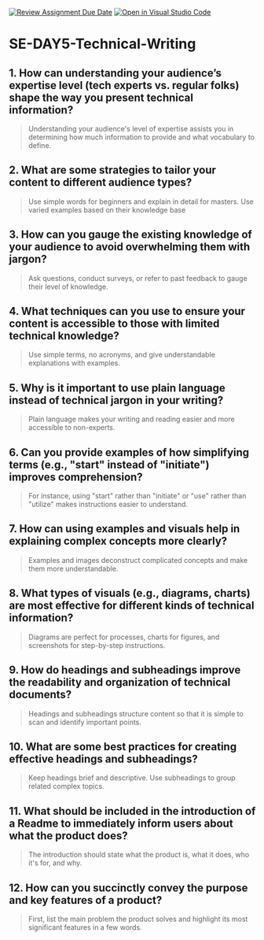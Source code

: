 [![Review Assignment Due Date](https://classroom.github.com/assets/deadline-readme-button-22041afd0340ce965d47ae6ef1cefeee28c7c493a6346c4f15d667ab976d596c.svg)](https://classroom.github.com/a/zsAR-pyY)
[![Open in Visual Studio Code](https://classroom.github.com/assets/open-in-vscode-2e0aaae1b6195c2367325f4f02e2d04e9abb55f0b24a779b69b11b9e10269abc.svg)](https://classroom.github.com/online_ide?assignment_repo_id=18547630&assignment_repo_type=AssignmentRepo)
# SE-DAY5-Technical-Writing
## 1. How can understanding your audience’s expertise level (tech experts vs. regular folks) shape the way you present technical information?
> Understanding your audience's level of expertise assists you in determining how much information to provide and what vocabulary to define.
## 2. What are some strategies to tailor your content to different audience types?
> Use simple words for beginners and explain in detail for masters. Use varied examples based on their knowledge base
## 3. How can you gauge the existing knowledge of your audience to avoid overwhelming them with jargon?
> Ask questions, conduct surveys, or refer to past feedback to gauge their level of knowledge.
## 4. What techniques can you use to ensure your content is accessible to those with limited technical knowledge?
> Use simple terms, no acronyms, and give understandable explanations with examples.
## 5. Why is it important to use plain language instead of technical jargon in your writing?
> Plain language makes your writing and reading easier and more accessible to non-experts.
## 6. Can you provide examples of how simplifying terms (e.g., "start" instead of "initiate") improves comprehension?
> For instance, using "start" rather than "initiate" or "use" rather than "utilize" makes instructions easier to understand.
## 7. How can using examples and visuals help in explaining complex concepts more clearly?
> Examples and images deconstruct complicated concepts and make them more understandable.
## 8. What types of visuals (e.g., diagrams, charts) are most effective for different kinds of technical information?
> Diagrams are perfect for processes, charts for figures, and screenshots for step-by-step instructions.
## 9. How do headings and subheadings improve the readability and organization of technical documents?
> Headings and subheadings structure content so that it is simple to scan and identify important points.
## 10. What are some best practices for creating effective headings and subheadings?
> Keep headings brief and descriptive. Use subheadings to group related complex topics.
## 11. What should be included in the introduction of a Readme to immediately inform users about what the product does?
> The introduction should state what the product is, what it does, who it's for, and why.
## 12. How can you succinctly convey the purpose and key features of a product?
> First, list the main problem the product solves and highlight its most significant features in a few words.
